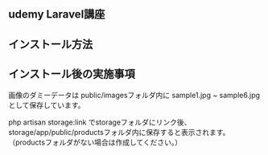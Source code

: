 
## udemy Laravel講座

## インストール方法

## インストール後の実施事項

画像のダミーデータは
public/imagesフォルダ内に
sample1.jpg ~ sample6.jpg として保存しています。

php artisan storage:link でstorageフォルダにリンク後、
storage/app/public/productsフォルダ内に保存すると表示されます。
（productsフォルダがない場合は作成してください。）